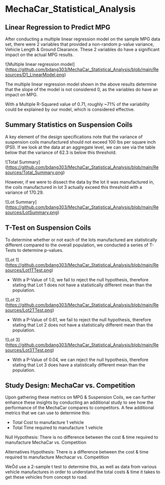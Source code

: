 # MechaCar_Statistical_Analysis

## Linear Regression to Predict MPG

After conducting a multiple linear regression model on the sample MPG data set, there were 2 variables that provided a non-random p-value variance, Vehicle Length & Ground Clearance. These 2 variables do have a significant impact on the actual MPG results.

![Multiple linear regression model] (https://github.com/bdang303/MechaCar_Statistical_Analysis/blob/main/Resources/D1_LinearModel.png) 

The multiple linear regression model shown in the above results determine that the slope of the model is not considered 0, as the variables do have an impact on MPG. 

With a Multiple R-Squared value of 0.71, roughly ~71% of the variability could be explained by our model, which is considered effective.


## Summary Statistics on Suspension Coils

A key element of the design specifications note that the variance of suspension coils manufactured should not exceed 100 lbs per square inch (PSI). If we look at the data at an aggregate level, we can see via the table below that the variance of 62.3 is below this threshold.

![Total Summary] (https://github.com/bdang303/MechaCar_Statistical_Analysis/blob/main/Resources/Total_Summary.png)

However, if we were to dissect the data by the lot it was manufactured in, the coils manufactured in lot 3 actually exceed this threshold with a variance of 170.29. 

![Lot Summary] (https://github.com/bdang303/MechaCar_Statistical_Analysis/blob/main/Resources/LotSummary.png)


## T-Test on Suspension Coils

To determine whether or not each of the lots manufactured are statistically different compared to the overall population, we conducted a series of T-Tests to determine p-values. 

![Lot 1] (https://github.com/bdang303/MechaCar_Statistical_Analysis/blob/main/Resources/Lot1TTest.png)

- With a P-Value of 1.0, we fail to reject the null hypothesis, therefore stating that Lot 1 does not have a statistically different mean than the population.

![Lot 2] (https://github.com/bdang303/MechaCar_Statistical_Analysis/blob/main/Resources/Lot2TTest.png)

- With a P-Value of 0.61, we fail to reject the null hypothesis, therefore stating that Lot 2 does not have a statistically different mean than the population.


![Lot 3] (https://github.com/bdang303/MechaCar_Statistical_Analysis/blob/main/Resources/Lot3TTest.png)

- With a P-Value of 0.04, we can reject the null hypothesis, therefore stating that Lot 3 does have a statistically different mean than the population.

## Study Design: MechaCar vs. Competition 

Upon gathering these metrics on MPG & Suspension Coils, we can further enhance these insights by conducting an additional study to see how the performance of the MechaCar compares to competitors. A few additional metrics that we can use to determine this: 

- Total Cost to manufacture 1 vehicle
- Total Time required to manufacture 1 vehicle

Null Hypothesis: There is no difference between the cost & time required to manufacture MechaCar vs. Competition

Alternatives Hypothesis: There is a difference between the cost & time required to manufacture Mechacar vs. Competition 

WeÕd use a 2-sample t test to determine this, as well as data from various vehicle manufactures in order to understand the total costs & time it takes to get these vehicles from concept to road. 


